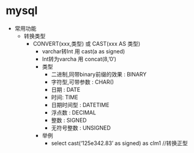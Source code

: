 # mysql

- 常用功能
	- 转换类型	
		- CONVERT(xxx,类型) 或 CAST(xxx AS 类型)
			- varchar转Int 	用 cast(a as signed) 
			- Int转为varcha  用 concat(8,’0′) 
			- 类型
				- 二进制,同带binary前缀的效果 : BINARY
				- 字符型,可带参数 : CHAR()
				- 日期 : DATE
				- 时间: TIME
				- 日期时间型 : DATETIME
				- 浮点数 : DECIMAL
				- 整数 : SIGNED
				- 无符号整数 : UNSIGNED
			- 举例
				- select cast(‘125e342.83’ as signed) as clm1		//转换正型



